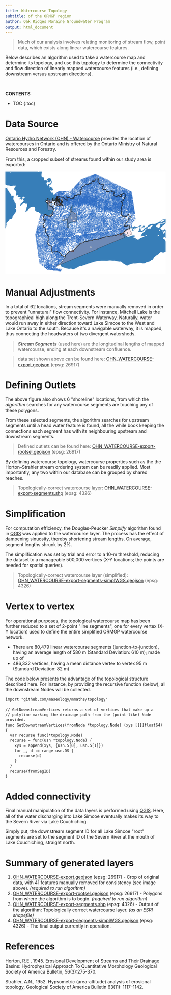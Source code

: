 ```yaml
---
title: Watercourse Topology 
subtitle: of the ORMGP region
author: Oak Ridges Moraine Groundwater Program
output: html_document
---
```



> Much of our analysis involves relating monitoring of stream flow, point data, which exists along linear watercourse features.

Below describes an algorithm used to take a watercourse map and determine its topology, and use this topology to determine the connectivity and flow direction of linearly mapped watercourse features (i.e., defining downstream versus upstream directions).
 
<br>

**CONTENTS**

* TOC
{:toc}


# Data Source

[Ontario Hydro Network (OHN) - Watercourse](https://geohub.lio.gov.on.ca/datasets/a222f2996e7c454f9e8d028aa05995d3_26/about) provides the location of watercourses in Ontario and is offered by the Ontario Ministry of Natural Resources and Forestry.

From this, a cropped subset of streams found within our study area is exported:

![](fig/OHN_WATERCOURSE-export.png)




# Manual Adjustments

In a total of 62 locations, stream segments were manually removed in order to prevent "unnatural" flow connectivity. For instance, Mitchell Lake is the topographical high along the Trent-Severn Waterway. Naturally, water would run away in either direction toward Lake Simcoe to the West and Lake Ontario to the south. Because it's a navigable waterway, it is mapped, thus connecting the headwaters of two divergent watersheds.

> __*Stream Segments*__ (used here) are the longitudinal lengths of mapped watercourse, ending at each downstream confluence.

> data set shown above can be found here: [OHN_WATERCOURSE-export.geojson](https://www.dropbox.com/s/keulxjvddye09o6/OHN_WATERCOURSE-export.geojson?dl=1) (epsg: 26917)

# Defining Outlets

The above figure also shows 6 "shoreline" locations, from which the *algorithm* searches for any watercourse segments are touching any of these polygons.

From these selected segments, the algorithm searches for upstream segments until a head water feature is found, all the while book keeping the connections each segment has with its neighbouring upstream and downstream segments.

> Defined outlets can be found here: [OHN_WATERCOURSE-export-rootsel.geojson](https://www.dropbox.com/s/tzdead8bz77xm02/OHN_WATERCOURSE-export-rootsel.geojson?dl=1) (epsg: 26917)

By defining watercourse topology, watercourse properties such as the the Horton–Strahler stream ordering system can be readily applied. Most importantly, any two within our database can be grouped by shared reaches.

> Topologically-correct watercourse layer: [OHN_WATERCOURSE-export-segments.shp](https://www.dropbox.com/s/0c3wtu5g2vjbabg/OHN_WATERCOURSE-export-segments.7z?dl=1) (epsg: 4326)


# Simplification

For computation efficiency, the Douglas-Peucker *Simplify* algorithm found in [QGIS](https://www.qgis.org) was applied to the watercourse layer. The process has the effect of dampening sinuosity, thereby shortening stream lengths. On average, segment lengths shrunk by 2%.

The simplification was set by trial and error to a 10-m threshold, reducing the dataset to a manageable 500,000 vertices (X-Y locations; the points are needed for spatial queries).

> Topologically-correct watercourse layer (simplified): [OHN_WATERCOURSE-export-segments-simplWGS.geojson](https://www.dropbox.com/s/uf9xs1zsfub917u/OHN_WATERCOURSE-export-segments-simplWGS.geojson?dl=1) (epsg: 4326)


# Vertex to vertex

For operational purposes, the topological watercourse map has been further reduced to a set of 2-point "line segments", one for every vertex (X-Y location) used to define the entire simplified ORMGP watercourse network.

* There are 80,479 linear watercourse segments (junction-to-junction), having an average length of 580 m (Standard Deviation: 610 m); made up of
* 486,332 vertices, having a mean distance vertex to vertex 95 m (Standard Deviation: 82 m)

The code below presents the advantage of the topological structure described here. For instance, by providing the recursive function (below), all the downstream Nodes will be collected.


```
import "github.com/maseology/mmaths/topology"

// GetDownstreamVertices returns a set of vertices that make up a 
// polyline marking the drainage path from the (point-like) Node provided.
func GetDownstreamVertices(fromNode *topology.Node) (xys [][]float64) {
  var recurse func(*topology.Node)
  recurse = func(usn *topology.Node) {
    xys = append(xys, {usn.S[0], usn.S[1]})
    for _, d := range usn.DS {
      recurse(d)
    }
  }
  recurse(fromSegID)
}
```

# Added connectivity

Final manual manipulation of the data layers is performed using [QGIS](https://www.qgis.org/en/site/). Here, all of the water discharging into Lake Simcoe eventually makes its way to the Severn River via Lake Couchiching.

Simply put, the downstream segment ID for all Lake Simcoe "root" segments are set to the segment ID of the Severn River at the mouth of Lake Couchiching, straight north.


# Summary of generated layers

1. [OHN_WATERCOURSE-export.geojson](https://www.dropbox.com/s/keulxjvddye09o6/OHN_WATERCOURSE-export.geojson?dl=1) (epsg: 26917) - Crop of original data, with 41 features manually removed for consistency (see image above). *(required to run algorithm)*
1. [OHN_WATERCOURSE-export-rootsel.geojson](https://www.dropbox.com/s/tzdead8bz77xm02/OHN_WATERCOURSE-export-rootsel.geojson?dl=1) (epsg: 26917) - Polygons from where the algorithm is to begin. *(required to run algorithm)*
1. [OHN_WATERCOURSE-export-segments.shp](https://www.dropbox.com/s/0c3wtu5g2vjbabg/OHN_WATERCOURSE-export-segments.7z?dl=1) (epsg: 4326) - Output of the algorithm: Topologically correct watercourse layer. *(as an ESRI shapefile)*
1. [OHN_WATERCOURSE-export-segments-simplWGS.geojson](https://www.dropbox.com/s/uf9xs1zsfub917u/OHN_WATERCOURSE-export-segments-simplWGS.geojson?dl=1) (epsg: 4326) - The final output currently in operation.


<!-- # Source code -->

<!-- See [drainTopology](https://github.com/OWRC/interpolants/tree/main/interpolation/drainTopology) written in Go. -->



# References

Horton, R.E., 1945. Erosional Development of Streams and Their Drainage Basins: Hydrophysical Approach To Quantitative Morphology Geological Society of America Bulletin, 56(3):275-370.

Strahler, A.N., 1952. Hypsometric (area-altitude) analysis of erosional topology, Geological Society of America Bulletin 63(11): 1117–1142.
